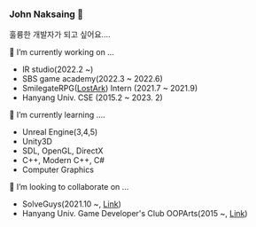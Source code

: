 ### John Naksaing 👋

훌륭한 개발자가 되고 싶어요....

🔭 I’m currently working on ...
- IR studio(2022.2 ~)
- SBS game academy(2022.3 ~ 2022.6)
- SmilegateRPG([LostArk](https://www.playlostark.com)) Intern (2021.7 ~ 2021.9)
- Hanyang Univ. CSE (2015.2 ~ 2023. 2)

🌱 I’m currently learning ....
- Unreal Engine(3,4,5) 
- Unity3D 
- SDL, OpenGL, DirectX
- C++, Modern C++, C#
- Computer Graphics

👯 I’m looking to collaborate on ...
- SolveGuys(2021.10 ~, [Link](https://github.com/SolveGuys))
- Hanyang Univ. Game Developer's Club OOPArts(2015 ~, [Link](https://cafe.naver.com/oopartian))

<!--

**johnnaksaing/johnnaksaing** is a ✨ _special_ ✨ repository because its `README.md` (this file) appears on your GitHub profile.

Here are some ideas to get you started:

- 🔭 I’m currently working on ...
- 🌱 I’m currently learning ...
- 👯 I’m looking to collaborate on ...
- 🤔 I’m looking for help with ...
- 💬 Ask me about ...
- 📫 How to reach me: ...
- 😄 Pronouns: ...
- ⚡ Fun fact: ...

-->

